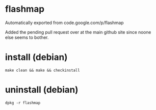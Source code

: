 # flashmap
Automatically exported from code.google.com/p/flashmap

Added the pending pull request over at the main github site since noone else seems to bother.

# install (debian)

    make clean && make && checkinstall
    
# uninstall (debian)

    dpkg -r flashmap
